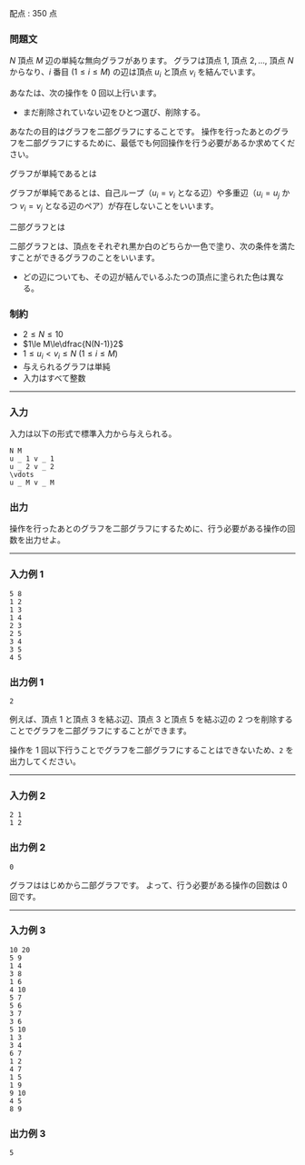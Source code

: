 配点 : $350$ 点

### 問題文

$N$ 頂点 $M$ 辺の単純な無向グラフがあります。 グラフは頂点 $1,$ 頂点 $2,\ldots,$ 頂点 $N$ からなり、$i$ 番目 $(1\le i\le M)$ の辺は頂点 $u _ i$ と頂点 $v _ i$ を結んでいます。

あなたは、次の操作を $0$ 回以上行います。

  * まだ削除されていない辺をひとつ選び、削除する。



あなたの目的はグラフを二部グラフにすることです。 操作を行ったあとのグラフを二部グラフにするために、最低でも何回操作を行う必要があるか求めてください。

グラフが単純であるとは

グラフが単純であるとは、自己ループ（$u _ i=v _ i$ となる辺）や多重辺（$u _ i=u _ j$ かつ $v _ i=v _ j$ となる辺のペア）が存在しないことをいいます。

二部グラフとは

二部グラフとは、頂点をそれぞれ黒か白のどちらか一色で塗り、次の条件を満たすことができるグラフのことをいいます。

  * どの辺についても、その辺が結んでいるふたつの頂点に塗られた色は異なる。



### 制約

  * $2\le N\le10$
  * $1\le M\le\dfrac{N(N-1)}2$
  * $1\le u _ i\lt v _ i\le N\ (1\le i\le M)$
  * 与えられるグラフは単純
  * 入力はすべて整数



* * *

### 入力

入力は以下の形式で標準入力から与えられる。
    
    
    N M
    u _ 1 v _ 1
    u _ 2 v _ 2
    \vdots
    u _ M v _ M

### 出力

操作を行ったあとのグラフを二部グラフにするために、行う必要がある操作の回数を出力せよ。

* * *

### 入力例 1
    
    
    5 8
    1 2
    1 3
    1 4
    2 3
    2 5
    3 4
    3 5
    4 5

### 出力例 1
    
    
    2

例えば、頂点 $1$ と頂点 $3$ を結ぶ辺、頂点 $3$ と頂点 $5$ を結ぶ辺の $2$ つを削除することでグラフを二部グラフにすることができます。

操作を $1$ 回以下行うことでグラフを二部グラフにすることはできないため、`2` を出力してください。

* * *

### 入力例 2
    
    
    2 1
    1 2

### 出力例 2
    
    
    0

グラフははじめから二部グラフです。 よって、行う必要がある操作の回数は $0$ 回です。

* * *

### 入力例 3
    
    
    10 20
    5 9
    1 4
    3 8
    1 6
    4 10
    5 7
    5 6
    3 7
    3 6
    5 10
    1 3
    3 4
    6 7
    1 2
    4 7
    1 5
    1 9
    9 10
    4 5
    8 9

### 出力例 3
    
    
    5